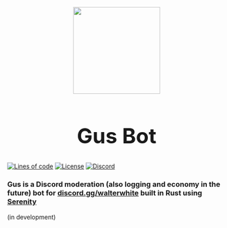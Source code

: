 <p align="center" style="margin-bottom: 0px !important;"> 
    <img src="https://cdn.discordapp.com/avatars/947853951624183809/2ebd0371852f8ab952f826699e626f0a.png" width=200>
</p>
<h1 align="center" style="font-size:48px"> Gus Bot</h1>

[![Lines of code](https://tokei.ekzhang.com/b1/github/Szczurox/Discord-Bot-Gus)](https://tokei.ekzhang.com/b1/github/Szczurox/Discord-Bot-Gus)
[![License](https://img.shields.io/github/license/Szczurox/Discord-Bot-Gus?service=github)](https://github.com/Szczurox/Discord-Bot-Gus/blob/main/LICENSE)
[![Discord](https://img.shields.io/discord/946483030413955152)](https://discord.gg/walterwhite)

### Gus is a Discord moderation (also logging and economy in the future) bot for <a href="https://discord.gg/walterwhite">discord.gg/walterwhite</a> built in Rust using <a href="https://github.com/serenity-rs/serenity">Serenity</a>
(in development)
